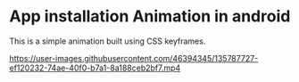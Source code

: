 # App installation Animation in android

This is a simple animation built using CSS keyframes.



https://user-images.githubusercontent.com/46394345/135787727-ef120232-74ae-40f0-b7a1-8a188ceb2bf7.mp4


